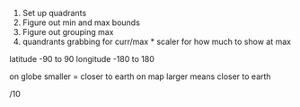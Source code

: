 1. Set up quadrants 
2. Figure out min and max bounds
3. Figure out grouping max
4. quandrants grabbing for curr/max * scaler for how much to show at max

latitude -90 to 90
longitude -180 to 180

on globe smaller = closer to earth
on map larger means closer to earth

/10 

